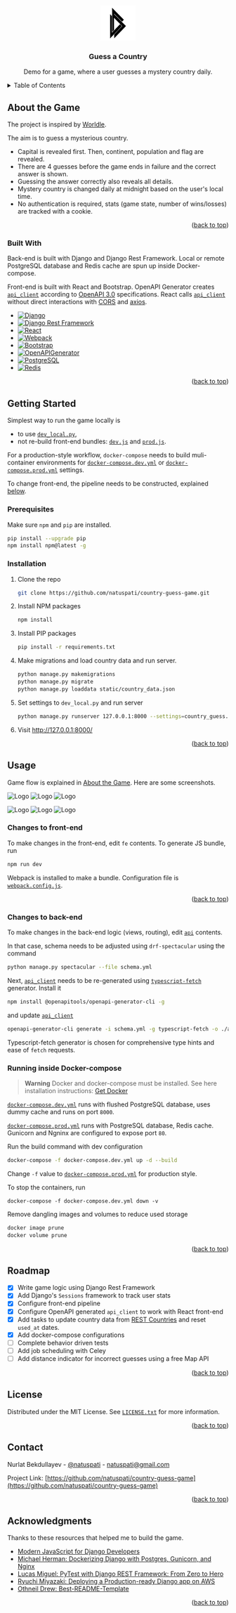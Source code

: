 <!-- PROJECT SHIELDS -->
<!--
*** I'm using markdown "reference style" links for readability.
*** Reference links are enclosed in brackets [ ] instead of parentheses ( ).
*** See the bottom of this document for the declaration of the reference variables
*** for contributors-url, forks-url, etc. This is an optional, concise syntax you may use.
*** https://www.markdownguide.org/basic-syntax/#reference-style-links
-->

<!-- PROJECT LOGO -->
<br />
<div align="center">
  <a href="https://github.com/othneildrew/Best-README-Template">
    <img src=static/random_logo.png alt="Logo" width="80" height="80">
  </a>

<h3 align="center">Guess a Country</h3>

  <p align="center">
    Demo for a game, where a user guesses a mystery country daily.
  </p>
</div>

<!-- TABLE OF CONTENTS -->
<details>
  <summary>Table of Contents</summary>
  <ol>
    <li>
      <a href="#about-the-game">About the Game</a>
      <ul>
        <li><a href="#built-with">Built With</a></li>
      </ul>
    </li>
    <li>
      <a href="#getting-started">Getting Started</a>
      <ul>
        <li><a href="#prerequisites">Prerequisites</a></li>
        <li><a href="#installation">Installation</a></li>
      </ul>
    </li>
    <li><a href="#usage">Usage</a></li>
      <ul>
        <li><a href="#changes-to-front-end">Changes to Front-end</a></li>
        <li><a href="#changes-to-back-end">Changes to Back-end</a></li>
        <li><a href="#running-inside-docker-compose">Running inside Docker-compose</a></li>
      </ul>
    <li><a href="#roadmap">Roadmap</a></li>
    <li><a href="#license">License</a></li>
    <li><a href="#contact">Contact</a></li>
    <li><a href="#acknowledgments">Acknowledgments</a></li>
  </ol>
</details>

<!-- ABOUT THE PROJECT -->

## About the Game

The project is inspired by [Worldle](https://worldle.teuteuf.fr/).

The aim is to guess a mysterious country.

* Capital is revealed first. Then, continent, population and flag are revealed.
* There are 4 guesses before the game ends in failure and the correct answer is shown.
* Guessing the answer correctly also reveals all details.
* Mystery country is changed daily at midnight based on the user's local time.
* No authentication is required, stats (game state, number of wins/losses) are tracked with a cookie.

<p align="right">(<a href="#readme-top">back to top</a>)</p>

### Built With

Back-end is built with Django and Django Rest Framework. Local or remote PostgreSQL database and Redis cache are spun up
inside Docker-compose.

Front-end is built with React and Bootstrap. OpenAPI Generator creates [`api_client`](api_client) according to
[OpenAPI 3.0](https://spec.openapis.org/oas/v3.1.0) specifications. React calls [`api_client`](api_client) without
direct
interactions with [CORS](https://pypi.org/project/django-cors-headers/)
and [axios](https://www.npmjs.com/package/axios).

* [![Django][django.com]][Django-url]
* [![Django Rest Framework][DjangoRestFrameWork.com]][DjangoRestFrameWork-url]
* [![React][React.js]][React-url]
* [![Webpack][Webpack.com]][Webpack-url]
* [![Bootstrap][Bootstrap.com]][Bootstrap-url]
* [![OpenAPIGenerator][OpenAPIGenerator.com]][OpenAPIGenerator-url]
* [![PostgreSQL][PostgreSQL.com]][PostgreSQL-url]
* [![Redis][Redis.com]][Redis-url]

<p align="right">(<a href="#readme-top">back to top</a>)</p>



<!-- GETTING STARTED -->

## Getting Started

Simplest way to run the game locally is

* to use [`dev_local.py`](country_guess/settings/dev_local.py),
* not re-build front-end bundles: [`dev.js`](static/dev.js) and [`prod.js`](static/prod.js).

For a production-style workflow, `docker-compose` needs to build muli-container environments
for [`docker-compose.dev.yml`](docker-compose.dev.yml) or [`docker-compose.prod.yml`](docker-compose.prod.yml) settings.

To change front-end, the pipeline needs to be constructed, explained [below](#changes-to-front-end).

### Prerequisites

Make sure `npm` and `pip` are installed.

```sh
pip install --upgrade pip
npm install npm@latest -g
```

### Installation

1. Clone the repo
   ```sh
   git clone https://github.com/natuspati/country-guess-game.git
   ```
2. Install NPM packages
   ```sh
   npm install
   ```
3. Install PIP packages
   ```sh
   pip install -r requirements.txt
   ```
4. Make migrations and load country data and run server.
   ```sh
   python manage.py makemigrations
   python manage.py migrate
   python manage.py loaddata static/country_data.json
   ```
5. Set settings to `dev_local.py` and run server
    ```sh
   python manage.py runserver 127.0.0.1:8000 --settings=country_guess.settings.dev_local
   ```
6. Visit http://127.0.0.1:8000/

<p align="right">(<a href="#readme-top">back to top</a>)</p>



<!-- USAGE EXAMPLES -->

## Usage

Game flow is explained in [About the Game](#about-the-game). Here are some screenshots.

<p float="left">
  <img src=static/default.png.png alt="Logo" width="80" height="80">
  <img src=static/suggestions.png alt="Logo" width="80" height="80">
  <img src=static/incorrect_guess.png alt="Logo" width="80" height="80">
</p>
<p float="left">
  <img src=static/invalid_guess.png alt="Logo" width="80" height="80">
  <img src=static/correct_guess.png alt="Logo" width="80" height="80">
  <img src=static/no_guesses.png alt="Logo" width="80" height="80">
</p>

### Changes to front-end

To make changes in the front-end, edit `fe` contents. To generate JS bundle, run

```sh
npm run dev
```

Webpack is installed to make a bundle. Configuration file is [`webpack.config.js`](webpack.config.js).

<p align="right">(<a href="#readme-top">back to top</a>)</p>

### Changes to back-end

To make changes in the back-end logic (views, routing), edit [`api`](api) contents.

In that case, schema needs to be adjusted using `drf-spectacular` using the command

```sh
python manage.py spectacular --file schema.yml
```

Next, [`api_client`](api_client) needs to be re-generated
using [`typescript-fetch`](https://openapi-generator.tech/docs/generators/typescript-fetch) generator. Install it

```sh
npm install @openapitools/openapi-generator-cli -g
```

and update [`api_client`](api_client)

```sh
openapi-generator-cli generate -i schema.yml -g typescript-fetch -o ./api-client/
```

Typescript-fetch generator is chosen for comprehensive type hints and ease of `fetch` requests.

### Running inside Docker-compose

> **Warning**
> Docker and docker-compose must be installed. See here installation
> instructions: [Get Docker](https://docs.docker.com/get-docker/)

[`docker-compose.dev.yml`](docker-compose.dev.yml) runs with flushed PostgreSQL database, uses dummy cache and runs on
port `8000`.

[`docker-compose.prod.yml`](docker-compose.prod.yml) runs with PostgreSQL database, Redis cache. Gunicorn and Ngninx are
configured to expose port `80`.

Run the build command with dev configuration

```sh
docker-compose -f docker-compose.dev.yml up -d --build
```

Change `-f` value to [`docker-compose.prod.yml`](docker-compose.prod.yml) for production style.

To stop the containers, run

```shell
docker-compose -f docker-compose.dev.yml down -v
```

Remove dangling images and volumes to reduce used storage

```sh
docker image prune
docker volume prune
```

<p align="right">(<a href="#readme-top">back to top</a>)</p>

<!-- ROADMAP -->

## Roadmap

- [x] Write game logic using Django Rest Framework
- [x] Add Django's `Sessions` framework to track user stats
- [x] Configure front-end pipeline
- [x] Configure OpenAPI generated `api_client` to work with React front-end
- [x] Add tasks to update country data from [REST Countries](https://restcountries.com/) and reset `used_at` dates.
- [x] Add docker-compose configurations
- [ ] Complete behavior driven tests
- [ ] Add job scheduling with Celey
- [ ] Add distance indicator for incorrect guesses using a free Map API

<p align="right">(<a href="#readme-top">back to top</a>)</p>


<!-- LICENSE -->

## License

Distributed under the MIT License. See [`LICENSE.txt`](LICENSE.txt) for more information.

<p align="right">(<a href="#readme-top">back to top</a>)</p>



<!-- CONTACT -->

## Contact

Nurlat Bekdullayev - [@natuspati](https://twitter.com/natuspati) - natuspati@gmail.com

Project Link: [https://github.com/natuspati/country-guess-game](https://github.com/natuspati/country-guess-game)

<p align="right">(<a href="#readme-top">back to top</a>)</p>



<!-- ACKNOWLEDGMENTS -->

## Acknowledgments

Thanks to these resources that helped me to build the game.

* [Modern JavaScript for Django Developers](https://www.saaspegasus.com/guides/modern-javascript-for-django-developers/)
* [Michael Herman: Dockerizing Django with Postgres, Gunicorn, and Nginx](https://testdriven.io/blog/dockerizing-django-with-postgres-gunicorn-and-nginx/)
* [Lucas Miguel: PyTest with Django REST Framework: From Zero to Hero](https://dev.to/sherlockcodes/pytest-with-django-rest-framework-from-zero-to-hero-8c4)
* [Ryuchi Miyazaki: Deploying a Production-ready Django app on AWS](https://dev.to/rmiyazaki6499/deploying-a-production-ready-django-app-on-aws-1pk3#deployment-script)
* [Othneil Drew: Best-README-Template](https://github.com/othneildrew/Best-README-Template)

<p align="right">(<a href="#readme-top">back to top</a>)</p>



<!-- MARKDOWN LINKS & IMAGES -->
<!-- https://www.markdownguide.org/basic-syntax/#reference-style-links -->


[license-shield]: https://img.shields.io/github/license/othneildrew/Best-README-Template.svg?style=for-the-badge

[license-url]: https://github.com/othneildrew/Best-README-Template/blob/master/LICENSE.txt

[linkedin-shield]: https://img.shields.io/badge/-LinkedIn-black.svg?style=for-the-badge&logo=linkedin&colorB=555

[linkedin-url]: https://linkedin.com/in/othneildrew

[React.js]: https://img.shields.io/badge/React-20232A?style=for-the-badge&logo=react&logoColor=61DAFB

[React-url]: https://reactjs.org/

[Bootstrap.com]: https://img.shields.io/badge/Bootstrap-563D7C?style=for-the-badge&logo=bootstrap&logoColor=white

[Bootstrap-url]: https://getbootstrap.com

[Django.com]: https://img.shields.io/badge/Django-092E20?style=for-the-badge&logo=django&logoColor=white

[Django-url]: https://www.djangoproject.com/

[DjangoRestFramework.com]: https://img.shields.io/badge/DjangoRestFramework-A30000?style=for-the-badge&logoColor=white

[DjangoRestFramework-url]: https://www.django-rest-framework.org/

[OpenAPIGenerator.com]: https://img.shields.io/badge/OpenAPI_Generator-6BA539?style=for-the-badge&logo=openapiinitiative&logoColor=white

[OpenAPIGenerator-url]: https://openapi-generator.tech/

[Docker.com]: https://img.shields.io/badge/Docker-2496ED?style=for-the-badge&logo=docker&logoColor=white

[Docker-url]: https://www.docker.com/

[Redis.com]: https://img.shields.io/badge/Redis-DC382D?style=for-the-badge&logo=redis&logoColor=white

[Redis-url]: https://redis.io/

[PostgreSQL.com]: https://img.shields.io/badge/PostgreSQL-4169E1?style=for-the-badge&logo=postgresql&logoColor=white

[PostgreSQL-url]: https://www.postgresql.org/

[Webpack.com]: https://img.shields.io/badge/Webpack-8DD6F9?style=for-the-badge&logo=webpack&logoColor=white

[Webpack-url]: https://webpack.js.org/


[default-img]: static/default.png

[logo-img]: static/random_logo.png
